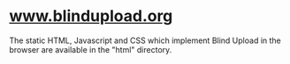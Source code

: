 # www.blindupload.org

The static HTML, Javascript and CSS which implement Blind Upload in the browser are available
in the "html" directory.
